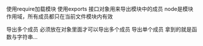 使用require加载模块
使用exports 接口对象用来导出模块中的成员
node是模块作用域，所有成员都只在当前文件模块内有效

导出多个成员
	必须放在对象里面才可以导出多个成员
导出单个成员
	拿到的就是函数与字符串...
